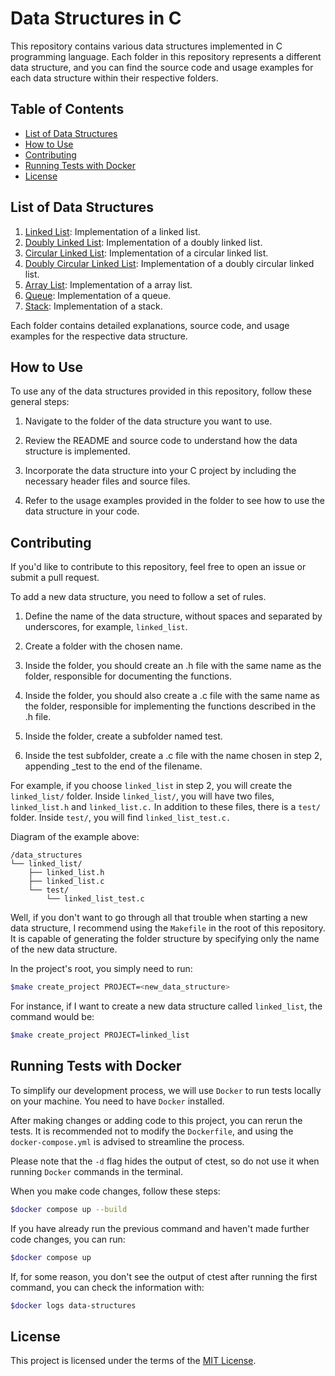 # Data Structures in C

This repository contains various data structures implemented in C programming language. Each folder in this repository represents a different data structure, and you can find the source code and usage examples for each data structure within their respective folders.

## Table of Contents

- [List of Data Structures](#list-of-data-structures)
- [How to Use](#how-to-use)
- [Contributing](#contributing)
- [Running Tests with Docker](#running-tests-with-docker)
- [License](#license)

## List of Data Structures

1. [Linked List](./linked_list): Implementation of a linked list.
2. [Doubly Linked List](./doubly_linked_list): Implementation of a doubly linked list.
3. [Circular Linked List](./circular_linked_list): Implementation of a circular linked list.
4. [Doubly Circular Linked List](./doubly_circular_linked_list): Implementation of a doubly circular linked list.
5. [Array List](./array_list): Implementation of a array list.
6. [Queue](./queue): Implementation of a queue.
7. [Stack](./stack): Implementation of a stack.

Each folder contains detailed explanations, source code, and usage examples for the respective data structure.

## How to Use

To use any of the data structures provided in this repository, follow these general steps:

1. Navigate to the folder of the data structure you want to use.

2. Review the README and source code to understand how the data structure is implemented.

3. Incorporate the data structure into your C project by including the necessary header files and source files.

4. Refer to the usage examples provided in the folder to see how to use the data structure in your code.

## Contributing

If you'd like to contribute to this repository, feel free to open an issue or submit a pull request.

To add a new data structure, you need to follow a set of rules.

1. Define the name of the data structure, without spaces and separated by underscores, for example, `linked_list`.

2. Create a folder with the chosen name.

3. Inside the folder, you should create an .h file with the same name as the folder, responsible for documenting the functions.

4. Inside the folder, you should also create a .c file with the same name as the folder, responsible for implementing the functions described in the .h file.

5. Inside the folder, create a subfolder named test.

6. Inside the test subfolder, create a .c file with the name chosen in step 2, appending \_test to the end of the filename.

For example, if you choose `linked_list` in step 2, you will create the `linked_list/` folder. Inside `linked_list/`, you will have two files, `linked_list.h` and `linked_list.c.` In addition to these files, there is a `test/` folder. Inside `test/`, you will find `linked_list_test.c.`

Diagram of the example above:

```
/data_structures
└── linked_list/
    ├── linked_list.h
    ├── linked_list.c
    └── test/
        └── linked_list_test.c
```

Well, if you don't want to go through all that trouble when starting a new data structure, I recommend using the `Makefile` in the root of this repository. It is capable of generating the folder structure by specifying only the name of the new data structure.

In the project's root, you simply need to run:

```bash
$make create_project PROJECT=<new_data_structure>
```

For instance, if I want to create a new data structure called `linked_list`, the command would be:

```bash
$make create_project PROJECT=linked_list
```

## Running Tests with Docker

To simplify our development process, we will use `Docker` to run tests locally on your machine. You need to have `Docker` installed.

After making changes or adding code to this project, you can rerun the tests. It is recommended not to modify the `Dockerfile`, and using the `docker-compose.yml` is advised to streamline the process.

Please note that the `-d` flag hides the output of ctest, so do not use it when running `Docker` commands in the terminal.

When you make code changes, follow these steps:

```bash
$docker compose up --build
```

If you have already run the previous command and haven't made further code changes, you can run:

```bash
$docker compose up
```

If, for some reason, you don't see the output of ctest after running the first command, you can check the information with:

```bash
$docker logs data-structures
```

## License

This project is licensed under the terms of the [MIT License](LICENSE).